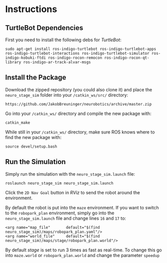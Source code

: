 Instructions
==============

TurtleBot Dependencies
--------------

First you need to install the following debs for *TurtleBot*:

    sudo apt-get install ros-indigo-turtlebot ros-indigo-turtlebot-apps ros-indigo-turtlebot-interactions ros-indigo-turtlebot-simulator ros-indigo-kobuki-ftdi ros-indigo-rocon-remocon ros-indigo-rocon-qt-library ros-indigo-ar-track-alvar-msgs

Install the Package
--------------

Download the zipped repository (you could also clone it) and place the `neuro_stage_sim` folder into your `/catkin_ws/src/` directory:

    https://github.com/JakobBreuninger/neurobotics/archive/master.zip

Go into your `/catkin_ws/` directory and compile the new package with:

    catkin_make


While still in your `/catkin_ws/` directory, make sure ROS knows where to find the new package with:

    source devel/setup.bash

Run the Simulation
--------------

Simply run the simulation with the `neuro_stage_sim.launch` file:

    roslaunch neuro_stage_sim neuro_stage_sim.launch

Click the `2D Nav Goal` button in *RViz* to send the robot around the environment.

By default the robot is put into the `maze` environment. If you want to switch to the `robopark_plan` environment, simply go into the `neuro_stage_sim.launch` file and change lines `16` and `17` to:

    <arg name="map_file"       default="$(find neuro_stage_sim)/maps/robopark_plan.yaml"/>
    <arg name="world_file"     default="$(find neuro_stage_sim)/maps/stage/robopark_plan.world"/>

By default *stage* is set to run 3 times as fast as real-time. To change this go into `maze.world` or `robopark_plan.world` and change the parameter `speedup`
